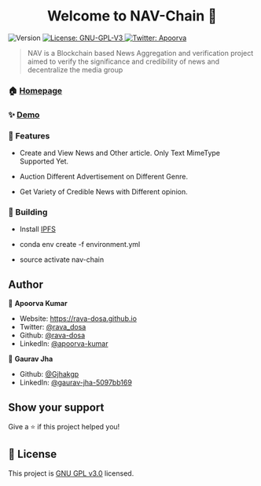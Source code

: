 <h1 align="center">Welcome to NAV-Chain 👋</h1>
<p>
  <img alt="Version" src="https://img.shields.io/badge/version-1.0-blue.svg?cacheSeconds=2592000" />
  <a href="https://github.com/rava-dosa/NAV-Chain/blob/master/LICENSE" target="_blank">
    <img alt="License: GNU-GPL-V3" src="https://img.shields.io/badge/License-GPLv3-blue.svg" />
  </a>
  <a href="https://twitter.com/rava_dosa" target="_blank">
    <img alt="Twitter: Apoorva" src="https://img.shields.io/twitter/follow/rava_dosa.svg?style=social" />
  </a>
</p>

> NAV is a Blockchain based News Aggregation and verification project aimed to verify the significance and credibility of news and decentralize the media group


### 🏠 [Homepage](https://docs.google.com/document/d/e/2PACX-1vSmf4iczknVyHGGmgKSXIcaQrSZF47yIi_Ze0WyqfdKYi9GQ6rr-o5_weIqSZ39Bw3EBqJlqDfpK_NA/pub)

### ✨ [Demo]()

### 📝 Features

- Create and View News and Other article. Only Text MimeType Supported Yet.

- Auction Different Advertisement on Different Genre.

- Get Variety of Credible News with Different opinion.

### 🚀 Building

- Install [IPFS](https://docs.ipfs.io/install/command-line/#linux) 

- conda env create -f environment.yml

- source activate nav-chain 

## Author

👤 **Apoorva Kumar**

* Website: https://rava-dosa.github.io
* Twitter: [@rava_dosa](https://twitter.com/rava_dosa)
* Github: [@rava-dosa](https://github.com/rava-dosa/)
* LinkedIn: [@apoorva-kumar](https://linkedin.com/in/apoorva-kumar/)

👤 **Gaurav Jha**
* Github: [@Gjhakgp](https://github.com/Gjhakgp)
* LinkedIn: [@gaurav-jha-5097bb169](https://www.linkedin.com/in/gaurav-jha-5097bb169/)

## Show your support


Give a ⭐️ if this project helped you!

## 📝 License

This project is [GNU GPL v3.0](https://github.com/rava-dosa/NAV-Chain/blob/master/LICENSE) licensed.
